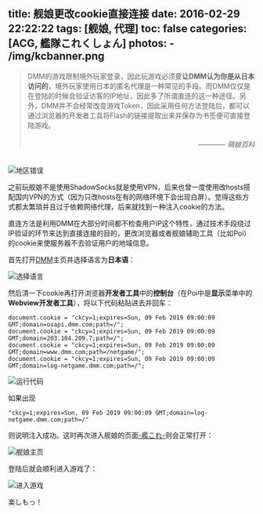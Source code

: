 title: 舰娘更改cookie直接连接
date: 2016-02-29 22:22:22
tags: [舰娘, 代理]
toc: false
categories: [ACG, 艦隊これくしょん]
photos: 
	- /img/kcbanner.png
---
> DMM的游戏限制境外玩家登录，因此玩游戏必须要**让DMM认为你是从日本访问的**，境外玩家使用日本的匿名代理是一种常见的手段。而DMM仅仅是在登陆的时候会验证访客的IP地址，因此多了所谓直连的这一种途径。另外，DMM并不会经常改变游戏Token，因此采用任何方法登陆后，都可以通过浏览器的开发者工具将Flash的链接提取出来并保存为书签便可直接登陆游戏。<h6 style="text-align:right">———— 萌娘百科</h6>

![地区错误](/img/kcen.png)

之前玩舰娘不是使用ShadowSocks就是使用VPN，后来也曾一度使用改hosts搭配国内VPN的方式（因为只改hosts在有的网络环境下会出现白屏）。觉得这些方式都太繁琐并且过于依赖网络代理，后来就找到一种注入cookie的方法。

直连方法是利用DMM在大部分时间都不检查用户IP这个特性，通过技术手段绕过IP验证的环节来达到直接连接的目的，更改浏览器或者舰娘辅助工具（比如Poi）的cookie来使服务器不去验证用户的地域信息。

首先打开[DMM](http://www.dmm.com/)主页并选择语言为**日本语**：

![选择语言](/img/kcjp.png)

然后清一下cookie再打开浏览器**开发者工具**中的**控制台**（在Poi中是**显示**菜单中的**Webview开发者工具**），将以下代码粘贴进去并回车：

	document.cookie = "ckcy=1;expires=Sun, 09 Feb 2019 09:00:09 GMT;domain=osapi.dmm.com;path=/";
	document.cookie = "ckcy=1;expires=Sun, 09 Feb 2019 09:00:09 GMT;domain=203.104.209.7;path=/";
	document.cookie = "ckcy=1;expires=Sun, 09 Feb 2019 09:00:09 GMT;domain=www.dmm.com;path=/netgame/";
	document.cookie = "ckcy=1;expires=Sun, 09 Feb 2019 09:00:09 GMT;domain=log-netgame.dmm.com;path=/";

![运行代码](/img/kccode.png)

如果出现

	"ckcy=1;expires=Sun, 09 Feb 2019 09:00:09 GMT;domain=log-netgame.dmm.com;path=/"
	
则说明注入成功。这时再次进入舰娘的页面[-艦これ-](http://www.dmm.com/netgame/social/-/gadgets/=/app_id=854854/)则会正常打开：

![舰娘主页](/img/kchome.png)

登陆后就会顺利进入游戏了：

![进入游戏](/img/kcgame.png)

楽しもっ！